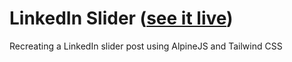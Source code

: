 # LinkedIn Slider ([see it live](https://focused-goldberg-ac08b7.netlify.app/))
 Recreating a LinkedIn slider post using AlpineJS and Tailwind CSS
